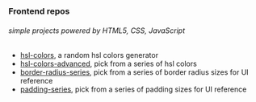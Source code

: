 ### Frontend repos

###### simple projects powered by HTML5, CSS, JavaScript

- [hsl-colors](/hsl-colors), a random hsl colors generator
- [hsl-colors-advanced](/hsl-colors-advanced), pick from a series of hsl colors
- [border-radius-series](/border-raduis-series), pick from a series of border radius sizes for UI reference
- [padding-series](/padding-series), pick from a series of padding sizes for UI reference